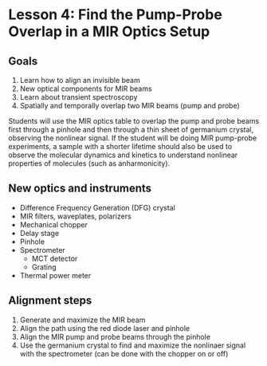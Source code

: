 # Lesson 4: Find the Pump-Probe Overlap in a MIR Optics Setup

## Goals

1. Learn how to align an invisible beam
2. New optical components for MIR beams
3. Learn about transient spectroscopy
4. Spatially and temporally overlap two MIR beams (pump and probe)
   
Students will use the MIR optics table to overlap
the pump and probe beams first through a pinhole
and then through a thin sheet of germanium crystal,
observing the nonlinear signal.
If the student will be doing MIR pump-probe
experiments, a sample with a shorter lifetime should also be used to observe the molecular dynamics and kinetics to understand nonlinear properties of molecules (such as anharmonicity).

## New optics and instruments

- Difference Frequency Generation (DFG) crystal
- MIR filters, waveplates, polarizers
- Mechanical chopper
- Delay stage
- Pinhole
- Spectrometer
  - MCT detector
  - Grating
- Thermal power meter

## Alignment steps

1. Generate and maximize the MIR beam
2. Align the path using the red diode laser and pinhole
3. Align the MIR pump and probe beams through the pinhole
4. Use the germanium crystal to find and maximize the nonlinaer signal with the spectrometer (can be done with the chopper on or off)
